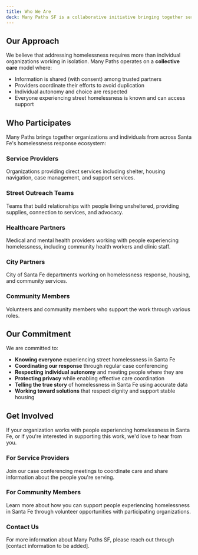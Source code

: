 ```yaml
---
title: Who We Are
deck: Many Paths SF is a collaborative initiative bringing together service providers, outreach teams, healthcare workers, and community partners in Santa Fe to create a coordinated response to street homelessness.
---
```


## Our Approach

We believe that addressing homelessness requires more than individual organizations working in isolation. Many Paths operates on a **collective care** model where:

- Information is shared (with consent) among trusted partners
- Providers coordinate their efforts to avoid duplication
- Individual autonomy and choice are respected
- Everyone experiencing street homelessness is known and can access support

## Who Participates

Many Paths brings together organizations and individuals from across Santa Fe's homelessness response ecosystem:

### Service Providers

Organizations providing direct services including shelter, housing navigation, case management, and support services.

### Street Outreach Teams

Teams that build relationships with people living unsheltered, providing supplies, connection to services, and advocacy.

### Healthcare Partners

Medical and mental health providers working with people experiencing homelessness, including community health workers and clinic staff.

### City Partners

City of Santa Fe departments working on homelessness response, housing, and community services.

### Community Members

Volunteers and community members who support the work through various roles.

## Our Commitment

We are committed to:

- **Knowing everyone** experiencing street homelessness in Santa Fe
- **Coordinating our response** through regular case conferencing
- **Respecting individual autonomy** and meeting people where they are
- **Protecting privacy** while enabling effective care coordination
- **Telling the true story** of homelessness in Santa Fe using accurate data
- **Working toward solutions** that respect dignity and support stable housing

## Get Involved

If your organization works with people experiencing homelessness in Santa Fe, or if you're interested in supporting this work, we'd love to hear from you.

### For Service Providers

Join our case conferencing meetings to coordinate care and share information about the people you're serving.

### For Community Members

Learn more about how you can support people experiencing homelessness in Santa Fe through volunteer opportunities with participating organizations.

### Contact Us

For more information about Many Paths SF, please reach out through [contact information to be added].

